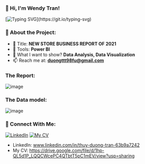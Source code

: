 ### 👋 Hi, I'm Wendy Tran!

[![Typing SVG](https://readme-typing-svg.herokuapp.com?color=%2336BCF7&lines=Welcome+to+my+PowerBI+Project!)](https://git.io/typing-svg)

### 🚀 About the Project:
- 🔭 Title: **NEW STORE BUSINESS REPORT OF 2021**
- 🌱 Tools: **Power BI**
- 💬 What I want to show? **Data Analysis, Data Visualization**
- 📫 Reach me at:  **duongttt98fu@gmail.com**



### The Report:
![image](https://github.com/user-attachments/assets/17e2a90b-8407-4477-ad46-1e8eb0cd08ca)


### The Data model:
![image](https://github.com/user-attachments/assets/3f3c52c9-4dab-4e2a-b44d-a1d00fe9f358)


### 🔗 Connect With Me:
[![LinkedIn](https://img.shields.io/badge/LinkedIn-WendyTran-blue?style=for-the-badge&logo=linkedin)](www.linkedin.com/in/thuy-duong-tran-63b9a7242)
[![My CV](https://img.shields.io/badge/CV-ThuyDuong-blue?style=for-the-badge&logo=twitter)]([https://twitter.com/your-handle](https://drive.google.com/file/d/1hp-QL5d1P_LQQCWcePC4QTbtT5pC1mEV/view?usp=sharing))
- LinkedIn: www.linkedin.com/in/thuy-duong-tran-63b9a7242
- My CV: https://drive.google.com/file/d/1hp-QL5d1P_LQQCWcePC4QTbtT5pC1mEV/view?usp=sharing

